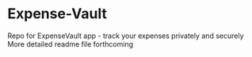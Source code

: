 # Expense-Vault
Repo for ExpenseVault app - track your expenses privately and securely
More detailed readme file forthcoming

